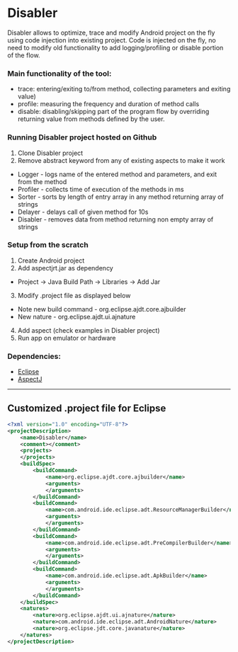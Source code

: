 Disabler
========

Disabler allows to optimize, trace and modify Android project on the fly using code injection into existing project. 
Code is injected on the fly, no need to modify old functionality to add logging/profiling or disable portion of the flow.

### Main functionality of the tool:

   - trace: entering/exiting to/from method, collecting parameters and exiting value)
   - profile: measuring the frequency and duration of method calls
   - disable: disabling/skipping part of the program flow by overriding returning value from methods defined by the user.

### Running Disabler project hosted on Github

1. Clone Disabler project
2. Remove abstract keyword from any of existing aspects to make it work
 * Logger - logs name of the entered method and parameters, and exit from the method
 * Profiler - collects time of execution of the methods in ms
 * Sorter - sorts by length of entry array in any method returning array of strings 
 * Delayer - delays call of given method for 10s
 * Disabler - removes data from method returning non empty array of strings

### Setup from the scratch

1. Create Android project
2. Add aspectjrt.jar as dependency
 * Project -> Java Build Path -> Libraries -> Add Jar
3. Modify .project file as displayed below
 * Note new build command - org.eclipse.ajdt.core.ajbuilder
 * New nature - org.eclipse.ajdt.ui.ajnature
4. Add aspect (check examples in Disabler project)
5. Run app on emulator or hardware 

### Dependencies:

* [Eclipse](http://www.eclipse.org/)
* [AspectJ](http://www.eclipse.org/aspectj/)

---

Customized .project file for Eclipse
-
```xml
<?xml version="1.0" encoding="UTF-8"?>
<projectDescription>
    <name>Disabler</name>
    <comment></comment>
    <projects>
    </projects>
    <buildSpec>
        <buildCommand>
            <name>org.eclipse.ajdt.core.ajbuilder</name>
            <arguments>
            </arguments>
        </buildCommand>
        <buildCommand>
            <name>com.android.ide.eclipse.adt.ResourceManagerBuilder</name>
            <arguments>
            </arguments>
        </buildCommand>
        <buildCommand>
            <name>com.android.ide.eclipse.adt.PreCompilerBuilder</name>
            <arguments>
            </arguments>
        </buildCommand>
        <buildCommand>
            <name>com.android.ide.eclipse.adt.ApkBuilder</name>
            <arguments>
            </arguments>
        </buildCommand>
    </buildSpec>
    <natures>
        <nature>org.eclipse.ajdt.ui.ajnature</nature>
        <nature>com.android.ide.eclipse.adt.AndroidNature</nature>
        <nature>org.eclipse.jdt.core.javanature</nature>
    </natures>
</projectDescription>
```